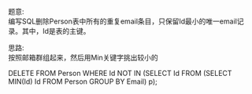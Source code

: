 题意:  
编写SQL删除Person表中所有的重复email条目，只保留Id最小的唯一email记录。其中，Id是表的主键。

思路:  
按照邮箱群组起来，然后用Min关键字挑出较小的

DELETE FROM Person WHERE Id NOT IN
(SELECT Id FROM (SELECT MIN(Id) Id FROM Person GROUP BY Email) p);
